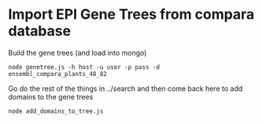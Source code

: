 # Import EPl Gene Trees from compara database
Build the gene trees (and load into mongo)
```
node genetree.js -h host -u user -p pass -d ensembl_compara_plants_48_82
```
Go do the rest of the things in ../search and then come back here to add domains to the gene trees
```
node add_domains_to_tree.js
```
